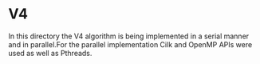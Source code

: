 # V4
In this directory the V4 algorithm is being implemented 
in a serial manner and in parallel.For the parallel implementation
Cilk and OpenMP APIs were used as well as Pthreads.
